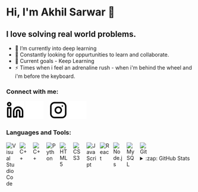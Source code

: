 # Hi, I'm Akhil Sarwar 👋 

## I love solving real world problems.

<!-- - 🔭  -->
- 🌱 I’m currently into deep learning
- 👯 Constantly looking for oppurtunities to learn and collaborate.
- 🥅 Current goals - Keep Learning
- ⚡ Times when i feel an adrenaline rush - when i'm behind the wheel and i'm before the keyboard.


### Connect with me:


[![website](./img/linkedin-light.svg)](https://www.linkedin.com/in/akhil-sarwar-t-h-a6b635190#gh-light-mode-only)
[![website](./img/linkedin-dark.svg)](https://www.linkedin.com/in/akhil-sarwar-t-h-a6b635190#gh-dark-mode-only)
&nbsp;&nbsp;
[![website](./img/instagram-light.svg)](https://www.instagram.com/__akhil_sarwar__#gh-light-mode-only)
[![website](./img/instagram-dark.svg)](https://www.instagram.com/__akhil_sarwar__#gh-dark-mode-only)

### Languages and Tools:

<img align="left" alt="Visual Studio Code" width="26px" src="https://cdn.jsdelivr.net/gh/devicons/devicon/icons/vscode/vscode-original.svg" style="padding-right:10px;" />
<img align="left" width="26px" alt="C++" src="https://cdn.jsdelivr.net/gh/devicons/devicon/icons/c/c-original.svg" style="padding-right:10px;"/>

<img align="left" width="26px" alt="C++" src="https://cdn.jsdelivr.net/gh/devicons/devicon/icons/cplusplus/cplusplus-original.svg" style="padding-right:10px;"/>
<img align="left" width="26px" alt="Python" src="https://cdn.jsdelivr.net/gh/devicons/devicon/icons/python/python-original.svg" style="padding-right:10px;"/>
<img align="left" alt="HTML5" width="26px" src="https://cdn.jsdelivr.net/gh/devicons/devicon/icons/html5/html5-original.svg" style="padding-right:10px;" />
<img align="left" alt="CSS3" width="26px" src="https://cdn.jsdelivr.net/gh/devicons/devicon/icons/css3/css3-original.svg" style="padding-right:10px;" />
<img align="left" alt="JavaScript" width="26px" src="https://cdn.jsdelivr.net/gh/devicons/devicon/icons/javascript/javascript-original.svg" style="padding-right:10px;" />
<img align="left" alt="React" width="26px" src="https://cdn.jsdelivr.net/gh/devicons/devicon/icons/react/react-original.svg" style="padding-right:10px;" />
<img align="left" alt="Node.js" width="26px" src="https://cdn.jsdelivr.net/gh/devicons/devicon/icons/nodejs/nodejs-original.svg" style="padding-right:10px;" />
<img align="left" alt="MySQL" width="26px" src="https://cdn.jsdelivr.net/gh/devicons/devicon/icons/mysql/mysql-original.svg" style="padding-right:10px;" />
<img align="left" alt="Git" width="26px" src="https://cdn.jsdelivr.net/gh/devicons/devicon/icons/git/git-original.svg" style="padding-right:10px;" />

<br />
<br />


<details>
  <summary>:zap: GitHub Stats</summary>

  <img align="left" alt="codeSTACKr's GitHub Stats" src="https://github-readme-stats.vercel.app/api?username=akhilsarwar&show_icons=true&hide_border=false&title_color=ff652f&icon_color=FFE400&bg_color=09131B&text_color=ffffff&border_color=0c1a25" />

</details>



[instagram]: https://instagram.com/codeSTACKr
[linkedin]: https://linkedin.com/in/codeSTACKr

